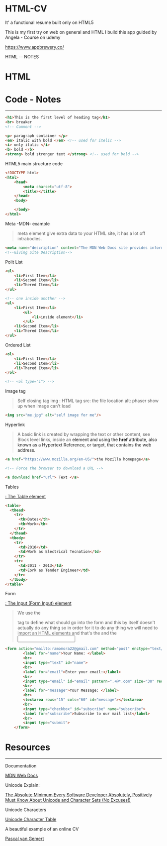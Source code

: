 # HTML-CV
It' a functional resume built only on HTML5

This is my first try on web on general and HTML
I build this app guided by Angela - Course on udemy

https://www.appbrewery.co/

HTML -- NOTES

# HTML

# Code - Notes

---

```html
<h1>This is the first level of heading tag</h1>
<br> breaker
<!-- Comment -->
```

```html
<p> paragraph container </p>
<em> italic with bold </em> <!-- used for itelic -->
<i> only italic </i>  
<b> bold </b>
<strong> bold stronger text </strong> <!-- used for bold -->
```

HTML5 main structure code

```html
<!DOCTYPE html>
<html>
    <head>
        <meta charset="utf-8">
        <title></title>
    </head>
    <body>

    </body>
</html>
```

Meta -MDN- example

> meta element give extra data to your HTML site,
it has a lot off intrabodies.

```html
<meta name="description" content="The MDN Web Docs site provides information about Open Web technologies including HTML, CSS, and APIs for both Web sites and progressive web apps. It also has some developer-oriented documentation for Mozilla products, such as Firefox Developer Tools.">
<!--Giving Site Description-->
```

Polit List

```html
<ul>
	<li>First Item</li>
	<li>Second Item</li>
	<li>Thered Item</li>
</ul>

<!-- one inside another -->
<ul>
	<li>First Item</li>
		<ul>
			<li>inside element</li>
		</ul>
	<li>Second Item</li>
	<li>Thered Item</li>
</ul>
```

Ordered List

```html
<ol>
	<li>First Item</li>
	<li>Second Item</li>
	<li>Thered Item</li>
</ol>

<!-- <ol type="i"> -->
```

Image tag

> Self closing tag
img : HTML tag
src: the file location
alt: phaser show up when image can't load

```html
<img src="me.jpg" alt="self image for me"/>
```

Hyperlink

> A basic link is created by wrapping the text or other content, see Block level links, inside an <a> element and using the **href** attribute, also known as a Hypertext Reference, or target, that contains the web address.

```html
<a href="https://www.mozilla.org/en-US/">the Mozilla homepage</a>

<!-- Force the browser to download a URL -->

<a download href="url"> Text </a>
```

Tables

[: The Table element](https://developer.mozilla.org/en-US/docs/Web/HTML/Element/table)

```html
<table>
  <thead>
    <tr>
      <th>Dates</th>
      <th>Work</th>
    </tr>
  </thead>
  <tbody>
    <tr>
      <td>2010</td>
      <td>Work as Electrical Tecnation</td>
    </tr>
    <tr>
      <td>2011 - 2013</td>
      <td>Eork as Tender Engineer</td>
    </tr>
  </tbody>
</table>
```

Form

[](https://developer.mozilla.org/en-US/docs/Web/HTML/Element/form)

[: The Input (Form Input) element](https://developer.mozilla.org/en-US/docs/Web/HTML/Element/input)

> We use the <form> tag to define what should  go into the form and this by itself doesn't actually do any thing so in order  for it to do any thing we will need to import an HTML elements and that's the <label> and the <input>

```html
<form action="mailto:ramomora22@gmail.com" method="post" enctype="text/plain">
        <label for="name">Your Name: </label>
        <br>
        <input type="text" id="name">
        <br>
        <label for="email">Enter your email:</label>
        <br>
        <input type="email" id="email" pattern=".+@*.com" size="30" required>
        <br>
        <label for="message">Your Message: </label>
        <br>
        <textarea rows="15" cols="60" id="message"></textarea>
        <br>
        <input type="checkbox" id="subscribe" name="subscribe">
        <label for="subscribe">Subscribe to our mail list</label>
        <br>
        <input type="submit">
    </form>
```

# Resources

---

Documentation

[MDN Web Docs](https://developer.mozilla.org/en-US/)

 

Unicode Explain:

[The Absolute Minimum Every Software Developer Absolutely, Positively Must Know About Unicode and Character Sets (No Excuses!)](https://www.joelonsoftware.com/2003/10/08/the-absolute-minimum-every-software-developer-absolutely-positively-must-know-about-unicode-and-character-sets-no-excuses/)

Unicode Characters

[Unicode Character Table](https://unicode-table.com/en/)

A beautiful example of an online CV

[Pascal van Gemert](http://www.pascalvangemert.nl/#/profile)
